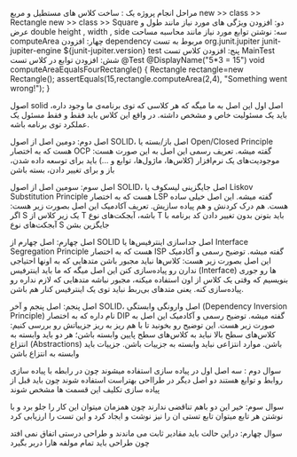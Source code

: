 مراحل انجام پروژه 
یک : ساخت کلاس های مستطیل و مربع
new >> class >> Rectangle
new >> class >> Square
دو: افزودن ویژگی های مورد نیاز مانند طول و عرض
double height , width , side
سه: نوشتن توابع مورد نیاز مانند محاسبه مساحت
computeArea
چهار: افزودن dependency مربوط به تست
<dependency>
<groupId>org.junit.jupiter</groupId>
<artifactId>junit-jupiter-engine</artifactId>
<version>${junit-jupiter.version}</version>
<scope>test</scope>
</dependency>
پنج: افزودن کلاس تست 
MainTest
شش: افزودن توابع در کلاس تست
@Test
@DisplayName("5*3 = 15")
void computeAreaEqualsFourRectangle() {
Rectangle rectangle=new Rectangle();
assertEquals(15,rectangle.computeArea(2,4), "Something went wrong!");
}



اصول solid
اصل اول
این اصل به ما میگه که هر کلاسی که توی برنامه‌ی ما وجود داره،
باید یک مسئولیت خاص و مشخص داشته. در واقع این کلاس باید فقط و فقط مسئول یک عملکرد توی برنامه باشه.

اصل دوم:
دومین اصل از اصول SOLID،
اصل باز/بسته یا Open/Closed Principle هست که به اختصار OCP گفته میشه. تعریف رسمی این اصل به این صورت هست:
موجودیت‌های یک نرم‌افزار (کلاس‌ها، ماژول‌ها، توابع و ...) باید برای توسعه داده شدن،
باز و برای تغییر دادن، بسته باشن

اصل سوم:
سومین اصل از اصول SOLID، اصل جایگزینی لیسکوف یا Liskov Substitution Principle هست که به اختصار LSP گفته میشه. 
این اصل خیلی ساده هست. هم درک کردنش و هم پیاده سازیش. تعریف آکادمیک این اصل بصورت زیر هست:
    اگر S یک زیر کلاس از  T باشه،
آبجکت‌های نوع T باید بتونن بدون تغییر دادن کد برنامه با آبجکت‌های نوع S جایگزین بشن

اصل چهارم:
اصل چهارم از SOLID اصل جداسازی اینترفیس‌ها یا Interface Segregation Principle 
هست که به اختصار ISP گفته میشه. توضیح رسمی و آکادمیک این اصل بصورت زیر هست:
    کلاس‌ها نباید مجبور باشن متدهایی که به اونها احتیاجی ندارن رو پیاده‌سازی کنن
این اصل میگه که ما باید اینترفیس (Interface) ها رو جوری بنویسیم که وقتی یک کلاس از اون استفاده میکنه،
مجبور نباشه متدهایی که لازم نداره رو پیاده‌سازی کنه. یعنی متدهای بی‌ربط نباید توی یک اینترفیس کنار هم باشن. 

اصل پنجم:
اصل پنجم و آخر SOLID، اصل وارونگی وابستگی (Dependency Inversion Principle) نام داره که به اختصار DIP گفته میشه.
توضیح رسمی و آکادمیک این اصل به صورت زیر هست. این توضیح رو بخونید تا با هم ریز به ریز جزییاتش رو بررسی کنیم:
کلاس‌های سطح بالا نباید به کلاس‌های سطح پایین وابسته باشن؛ هر دو باید وابسته به انتزاع (Abstractions) باشن. 
موارد انتزاعی نباید وابسته به جزییات باشن. جزییات باید وابسته به انتزاع باشن


سوال دوم :
سه اصل اول در پیاده سازی استفاده میشوند چون در رابطه با پیاده سازی روابط و توابع هستند
دو اصل دیگر در طرااحی بهتراست استفاده شوند چون باید قبل از پیاده سازی تکلیف این قسمت ها مشخص شوند

سوال سوم:
خیر این دو باهم تناقضی ندارند چون همزمان میتوان این کار را جلو برد و با نوشتن هر تابع
میتوان تابع تستی ان را نیز نوشت و ایجاد کرد
و این تست را ارزیابی کرد


سوال چهارم:
دراین حالت باید  مقادیر ثابت می ماندند و طراحی درستی اتفاق نمی افتد چون طراحی باید تمام مولفه
هارا دربر بگیرد